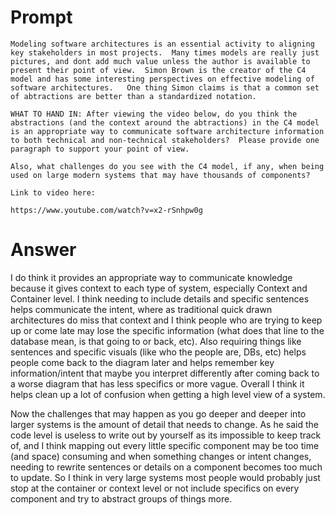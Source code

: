 # Prompt

```
Modeling software architectures is an essential activity to aligning key stakeholders in most projects.  Many times models are really just pictures, and dont add much value unless the author is available to present their point of view.  Simon Brown is the creator of the C4 model and has some interesting perspectives on effective modeling of software architectures.   One thing Simon claims is that a common set of abtractions are better than a standardized notation. 

WHAT TO HAND IN: After viewing the video below, do you think the abstractions (and the context around the abtractions) in the C4 model is an appropriate way to communicate software architecture information to both technical and non-technical stakeholders?  Please provide one paragraph to support your point of view.

Also, what challenges do you see with the C4 model, if any, when being used on large modern systems that may have thousands of components?

Link to video here:

https://www.youtube.com/watch?v=x2-rSnhpw0g
```

# Answer

I do think it provides an appropriate way to communicate knowledge because it gives context to each type of system, especially Context and Container level.  I think needing to include details and specific sentences helps communicate the intent, where as traditional quick drawn architectures do miss that context and I think people who are trying to keep up or come late may lose the specific information (what does that line to the database mean, is that going to or back, etc).  Also requiring things like sentences and specific visuals (like who the people are, DBs, etc) helps people come back to the diagram later and helps remember key information/intent that maybe you interpret differently after coming back to a worse diagram that has less specifics or more vague.  Overall I think it helps clean up a lot of confusion when getting a high level view of a system.

Now the challenges that may happen as you go deeper and deeper into larger systems is the amount of detail that needs to change.  As he said the code level is useless to write out by yourself as its impossible to keep track of, and I think mapping out every little specific component may be too time (and space) consuming and when something changes or intent changes, needing to rewrite sentences or details on a component becomes too much to update.  So I think in very large systems most people would probably just stop at the container or context level or not include specifics on every component and try to abstract groups of things more.
